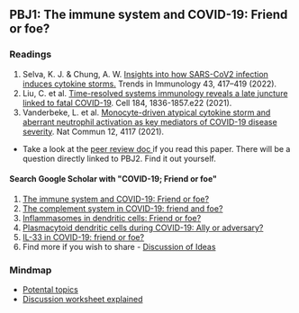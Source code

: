 ## PBJ1: The immune system and COVID-19: Friend or foe?

### Readings

1. Selva, K. J. & Chung, A. W. [Insights into how SARS-CoV2 infection induces cytokine storms.](https://www.sciencedirect.com/science/article/pii/S147149062200093X) Trends in Immunology 43, 417–419 (2022).
2. Liu, C. et al. [Time-resolved systems immunology reveals a late juncture linked to fatal COVID-19](https://www.sciencedirect.com/science/article/pii/S0092867421001689). Cell 184, 1836-1857.e22 (2021).
3. Vanderbeke, L. et al. [Monocyte-driven atypical cytokine storm and aberrant neutrophil activation as key mediators of COVID-19 disease severity](https://www.nature.com/articles/s41467-021-24360-w). Nat Commun 12, 4117 (2021).
  - Take a look at the [peer review doc ](https://static-content.springer.com/esm/art%3A10.1038%2Fs41467-021-24360-w/MediaObjects/41467_2021_24360_MOESM2_ESM.pdf)if you read this paper. There will be a question directly linked to PBJ2. Find it out yourself. 

#### Search Google Scholar with "COVID-19; Friend or foe"
1. [The immune system and COVID-19: Friend or foe?](https://www.sciencedirect.com/science/article/pii/S0024320520306500?casa_token=xon_6Y_VEUkAAAAA:jbEjGPlShSEu_c6-0xPBPS37CCFYkFxlryNWr0nt783q6FFMrTbOrlUX9uFLqgockLEx0IGpMQ)
2. [The complement system in COVID-19: friend and foe?](https://insight.jci.org/articles/view/140711)
3. [Inflammasomes in dendritic cells: Friend or foe?](https://www.sciencedirect.com/science/article/pii/S0165247821000523)
5. [Plasmacytoid dendritic cells during COVID-19: Ally or adversary?](https://www.sciencedirect.com/science/article/pii/S2211124722009573) 
6. [IL-33 in COVID-19: friend or foe?](https://www.nature.com/articles/s41423-021-00685-w)
7. Find more if you wish to share - [Discussion of Ideas](https://github.com/gmhhope/fall-postbacc-journal-club-2022/discussions/32)

### Mindmap
- [Potental topics](https://gmhhope.github.io/fall-postbacc-journal-club-2022/mindmap/JC_topics/Topics%20explain/index.html)
- [Discussion worksheet explained](https://gmhhope.github.io/fall-postbacc-journal-club-2022/mindmap/PBJ1/Reflection-sheet-explained/index.html)

